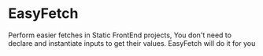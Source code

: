 # EasyFetch
Perform easier fetches in Static FrontEnd projects, You don't need to declare and instantiate inputs to get their values. EasyFetch will do it for you
